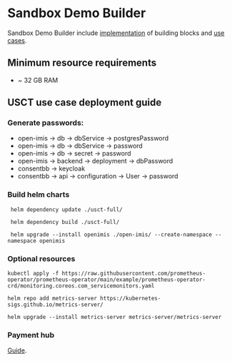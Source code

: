 # Sandbox Demo Builder

Sandbox Demo Builder include [implementation](../sandbox-demo-builder/blocks) of building blocks and [use cases](../sandbox-demo-builder/use-cases).

## Minimum resource requirements
* ~ 32 GB RAM


## USCT use case deployment guide

### Generate passwords:

 * open-imis -> db -> dbService -> postgresPassword 
 * open-imis -> db -> dbService -> password 
 * open-imis -> db -> secret -> password 
 * open-imis -> backend -> deployment -> dbPassword 
 * consentbb -> keycloak 
 * consentbb -> api -> configuration -> User -> password 

### Build helm charts

` helm dependency update ./usct-full/`

` helm dependency build ./usct-full/`

` helm upgrade --install openimis ./open-imis/ --create-namespace --namespace openimis`

### Optional resources

`kubectl apply -f https://raw.githubusercontent.com/prometheus-operator/prometheus-operator/main/example/prometheus-operator-crd/monitoring.coreos.com_servicemonitors.yaml`

`helm repo add metrics-server https://kubernetes-sigs.github.io/metrics-server/`

`helm upgrade --install metrics-server metrics-server/metrics-server`

### Payment hub
[Guide](main.md#post-deployment-steps).


